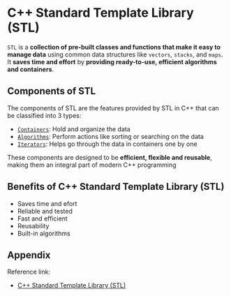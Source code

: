 # C++ Standard Template Library (STL)

`STL` is a **collection of pre-built classes and functions that make it easy to manage data** using common data structures like `vectors`, `stacks`, and `maps`. It **saves time and effort** by **providing ready-to-use, efficient algorithms and containers**.

## Components of STL

The components of STL are the features provided by STL in C++ that can be classified into 3 types:

- [`Containers`](./12_STL_Containers.md): Hold and organize the data
- [`Algorithms`](./13_STL_Algorithms.md): Perform actions like sorting or searching on the data
- [`Iterators`](./14_STL_Iterators.md): Helps go through the data in containers one by one

These components are designed to be **efficient, flexible and reusable**, making them an integral part of modern C++ programming

## Benefits of C++ Standard Template Library (STL)

- Saves time and efort
- Reliable and tested
- Fast and efficient
- Reusability
- Built-in algorithms

## Appendix

Reference link:

- <a href="https://www.geeksforgeeks.org/cpp/the-c-standard-template-library-stl/">C++ Standard Template Library (STL)</a>